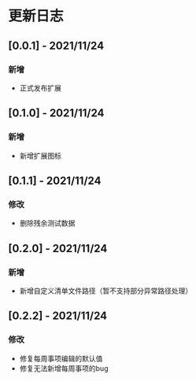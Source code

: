 # 更新日志

## [0.0.1] - 2021/11/24

### 新增

- 正式发布扩展

## [0.1.0] - 2021/11/24

### 新增

- 新增扩展图标

## [0.1.1] - 2021/11/24

### 修改

- 删除残余测试数据

## [0.2.0] - 2021/11/24

### 新增

- 新增自定义清单文件路径（暂不支持部分异常路径处理）

## [0.2.2] - 2021/11/24

### 修改

- 修复每周事项编辑的默认值
- 修复无法新增每周事项的bug

<!-- 
# 模板

## [版本号] - 更新日期

### 新增

### 修改

### 移除
-->